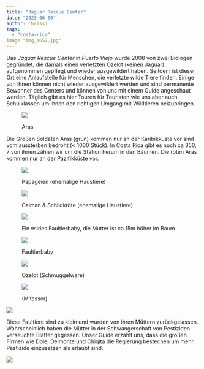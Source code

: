 ```yaml
---
title: "Jaguar Rescue Center"
date: "2023-06-06"
author: chrissi
tags: 
  - "costa-rica"
image "img_1657.jpg"
---
```


Das _Jaguar Rescue Center_ in _Puerto Viejo_ wurde 2008 von zwei Biologen gegründet, die damals einen verletzten Ozelot (keinen Jaguar) aufgenommen gepflegt und wieder ausgewildert haben. Seitdem ist dieser Ort eine Anlaufstelle für Menschen, die verletzte wilde Tiere finden. Einige von ihnen können nicht wieder ausgewildert werden und sind permanente Bewohner des Centers und können von uns mit einem Guide angeschaut werden. Täglich gibt es hier Touren für Touristen wie uns aber auch Schulklassen um ihnen den richtigen Umgang mit Wildtieren beizubringen.

<figure>

![](https://hafenstrand.wordpress.com/wp-content/uploads/2023/06/img_0940.jpg?w=768)

<figcaption>

Aras

</figcaption>

</figure>

Die Großen Soldaten Aras (grün) kommen nur an der Karibikküste vor sind vom aussterben bedroht (< 1000 Stück). In Costa Rica gibt es noch ca 350, 7 von ihnen zählen wir um die Station herum in den Bäumen. Die roten Aras kommen nur an der Pazifikküste vor.

<figure>

![](https://hafenstrand.wordpress.com/wp-content/uploads/2023/06/img_0949.jpg?w=768)

<figcaption>

Papageien (ehemalige Haustiere)

</figcaption>

</figure>

<figure>

![](https://hafenstrand.wordpress.com/wp-content/uploads/2023/06/img_0961.jpg?w=768)

<figcaption>

Caiman & Schildkröte (ehemalige Haustiere)

</figcaption>

</figure>

<figure>

![](https://hafenstrand.wordpress.com/wp-content/uploads/2023/06/img_0958.jpg?w=768)

<figcaption>

Ein wildes Faultierbaby, die Mutter ist ca 15m höher im Baum.

</figcaption>

</figure>

<figure>

![](https://hafenstrand.wordpress.com/wp-content/uploads/2023/06/img_0957.jpg?w=768)

<figcaption>

Faultierbaby

</figcaption>

</figure>

<figure>

![](https://hafenstrand.wordpress.com/wp-content/uploads/2023/06/img_0952.jpg?w=768)

<figcaption>

Ozelot (Schmuggelware)

</figcaption>

</figure>

<figure>

![](https://hafenstrand.wordpress.com/wp-content/uploads/2023/06/img_0951.jpg?w=768)

<figcaption>

(Mitesser)

</figcaption>

</figure>

![](https://hafenstrand.wordpress.com/wp-content/uploads/2023/06/img_0927.jpg?w=768)

Diese Faultiere sind zu klein und wurden von ihren Müttern zurückgelassen. Wahrscheinlich haben die Mütter in der Schwangerschaft von Pestiziden verseuchte Blätter gegessen. Unser Guide erzählt uns, dass die großen Firmen wie Dole, Delmonte und Chiqita die Regierung bestechen um mehr Pestizide einzusetzen als erlaubt sind.

![](https://hafenstrand.wordpress.com/wp-content/uploads/2023/06/img_1657.jpg?w=1005)

